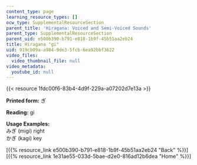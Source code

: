 ```yaml
---
content_type: page
learning_resource_types: []
ocw_type: SupplementalResourceSection
parent_title: 'Hiragana: Voiced and Semi-Voiced Sounds'
parent_type: SupplementalResourceSection
parent_uid: e500b390-b791-e818-1b9f-45b51aa2eb24
title: Hiragana "gi"
uid: 919cb09a-a984-9de3-5fcb-6ea92bbf3622
video_files:
  video_thumbnail_file: null
video_metadata:
  youtube_id: null
---
```


{{< resource 1fdc00f6-83b4-4d9f-229a-a07202d7e13a >}}

**Printed form:** ぎ

**Reading:** gi

**Usage Examples:**  
みぎ (migi) right  
かぎ (kagi) key

  
\[{{% resource_link e500b390-b791-e818-1b9f-45b51aa2eb24 "Back" %}}\]  
\[{{% resource_link 1e31ae55-033d-5bae-d2e0-816ad12b6dea "Home" %}}\]